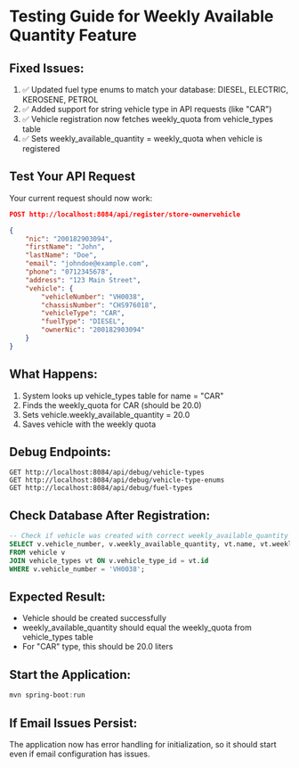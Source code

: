 # Testing Guide for Weekly Available Quantity Feature

## Fixed Issues:
1. ✅ Updated fuel type enums to match your database: DIESEL, ELECTRIC, KEROSENE, PETROL
2. ✅ Added support for string vehicle type in API requests (like "CAR")
3. ✅ Vehicle registration now fetches weekly_quota from vehicle_types table
4. ✅ Sets weekly_available_quantity = weekly_quota when vehicle is registered

## Test Your API Request

Your current request should now work:

```json
POST http://localhost:8084/api/register/store-ownervehicle

{
    "nic": "200182903094",
    "firstName": "John",
    "lastName": "Doe", 
    "email": "johndoe@example.com",
    "phone": "0712345678",
    "address": "123 Main Street",
    "vehicle": {
        "vehicleNumber": "VH0038",
        "chassisNumber": "CHS976018", 
        "vehicleType": "CAR",
        "fuelType": "DIESEL",
        "ownerNic": "200182903094"
    }
}
```

## What Happens:
1. System looks up vehicle_types table for name = "CAR"
2. Finds the weekly_quota for CAR (should be 20.0)
3. Sets vehicle.weekly_available_quantity = 20.0
4. Saves vehicle with the weekly quota

## Debug Endpoints:
```
GET http://localhost:8084/api/debug/vehicle-types
GET http://localhost:8084/api/debug/vehicle-type-enums
GET http://localhost:8084/api/debug/fuel-types
```

## Check Database After Registration:
```sql
-- Check if vehicle was created with correct weekly_available_quantity
SELECT v.vehicle_number, v.weekly_available_quantity, vt.name, vt.weekly_quota 
FROM vehicle v 
JOIN vehicle_types vt ON v.vehicle_type_id = vt.id 
WHERE v.vehicle_number = 'VH0038';
```

## Expected Result:
- Vehicle should be created successfully
- weekly_available_quantity should equal the weekly_quota from vehicle_types table
- For "CAR" type, this should be 20.0 liters

## Start the Application:
```powershell
mvn spring-boot:run
```

## If Email Issues Persist:
The application now has error handling for initialization, so it should start even if email configuration has issues.
